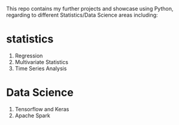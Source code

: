 This repo contains my further projects and showcase using Python, regarding to different Statistics/Data Science areas including:

<H1>statistics</H1>
<ol>
   <li>Regression</li>
   <li>Multivariate Statistics</li>
   <li>Time Series Analysis</li>
</ol>

<H1>Data Science</H1>
<ol>
   <li>Tensorflow and Keras</li>
   <li>Apache Spark</li>
</ol>

